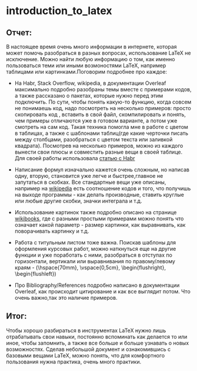 # introduction_to_latex
## Отчет:
В настоящее время очень много информации в интернете, которая может помочь разобраться в разных вопросах, использование LaTeX не исключение.
Можно найти любую информацию о том, как именно пользоваться теми или иными возмоностями LaTeX, например таблицами или картинками.Поговорим подробнее про каждое:
- На Habr, Stack Overflow, wikipedia, в документации Overleaf максимально подробно разобраны темы вместе с примерами кодов, а также рассказано о пакетах, которые нужно перед этим подключить.
По сути, чтобы понять какую-то функцию, когда совсем не понимаешь код, надо посмотреть на несколько примеров: просто скопировать код , 
вставить в свой файл, скомпилировать и понять, чем примеры отличаются уже в готовом варианте, а потом уже смотреть на сам код. 
Такая техника помогла мне в работе с цветом в таблицах, а также с шаблонами таблиц(где какие черточки писать между столбцами,
разобраться с цветом текста или заливкой квадрата). Посмотрев на несколько примеров, можно из каждого вынести свои плюсы и совместить
разные вещи в своей таблице. Для своей работы использовала [статью c Habr](https://habr.com/ru/post/52166/) 

- Написание формул изначально кажется очень сложным, но написав одну, вторую, становится уже легче и быстрее,главное не запутаться в скобках. 
Все стандартные вещи уже описаны, например на [wikipedia](https://ru.wikipedia.org/wiki/%D0%92%D0%B8%D0%BA%D0%B8%D0%BF%D0%B5%D0%B4%D0%B8%D1%8F:%D0%9F%D1%80%D0%B8%D0%BC%D0%B5%D1%80%D1%8B_%D0%BE%D1%84%D0%BE%D1%80%D0%BC%D0%BB%D0%B5%D0%BD%D0%B8%D1%8F_%D1%84%D0%BE%D1%80%D0%BC%D1%83%D0%BB) 
есть соотношение кодов и того, что получишь на выходе программы - как делать производные, 
ставить круглые или любые другие скобки, значки интеграла и т.д. 

- Использование картинок также подробно описано на странице [wikibooks](https://en.wikibooks.org/wiki/LaTeX/Floats,_Figures_and_Captions), где с разными простыми примерами можно понять что означает какой параметр - размер картинки, как выравнивать, как поворачивать картинку и т.д.

- Работа с титульным листом тоже важна. Поискав шаблоны для оформления курсовых работ, можно наткнуться еще на другие функции и уже поработать с ними, разобраться в отступах по горизонтали, вертикали или выравнивания по правому/левому краям - (\hspace{70mm}, \vspace{0,5cm},  \begin{flushright},
\begin{flushleft})
- Про Bibliography/References подробно написано в документации Overleaf, как происходит цитирование и как все выглядит потом. Что очень важно,так это  наличие примеров.
## Итог:
Чтобы хорошо разбираться в инструментах LaTeX нужно лишь отрабатывать свои навыки, постоянно вспоминать как делается то или иное, чтобы запомнить, а также все больше и больше узнавать о новых возможностях. Сделав небольшой документ и ознакомившись с базовыми вещами LaTeX, можно понять, что для комфортного пользования нужна практика, очень много практики. 
